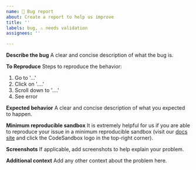 ```yaml
---
name: 🐛 Bug report
about: Create a report to help us improve
title: ''
labels: bug, ⚠️ needs validation
assignees: ''

---
```


**Describe the bug**
A clear and concise description of what the bug is.

**To Reproduce**
Steps to reproduce the behavior:
1. Go to '...'
2. Click on '....'
3. Scroll down to '....'
4. See error

**Expected behavior**
A clear and concise description of what you expected to happen.

**Minimum reproducible sandbox**
It is extremely helpful for us if you are able to reproduce your issue in a minimum reproducible sandbox (visit our [docs site](https://elastic.github.io/eui/) and click the CodeSandbox logo in the top-right corner).

**Screenshots**
If applicable, add screenshots to help explain your problem.

**Additional context**
Add any other context about the problem here.
